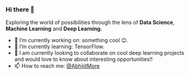 ### Hi there 👋

Exploring the world of possibilities through the lens of **Data Science**, **Machine Learning** and **Deep Learning.**

- 🔭 I’m currently working on: something cool :wink:.
- 🌱 I’m currently learning: TensorFlow.
- 👯 I am currently looking to collaborate on cool deep learning projects and would love to know about interesting opportunities!!
- 📫 How to reach me: [@AbhijitMore](https://www.linkedin.com/in/abhijitmore09/)



